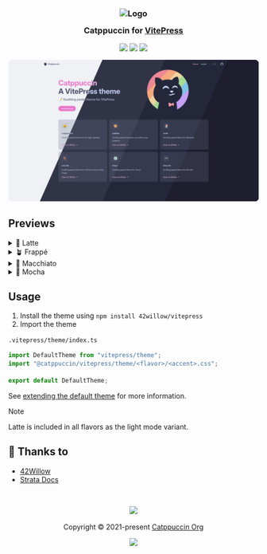 <h3 align="center">
	<img src="https://raw.githubusercontent.com/catppuccin/catppuccin/main/assets/logos/exports/1544x1544_circle.png" width="100" alt="Logo"/><br/>
	<img src="https://raw.githubusercontent.com/catppuccin/catppuccin/main/assets/misc/transparent.png" height="30" width="0px"/>
	Catppuccin for <a href="https://github.com/vuejs/vitepress">VitePress</a>
	<img src="https://raw.githubusercontent.com/catppuccin/catppuccin/main/assets/misc/transparent.png" height="30" width="0px"/>
</h3>

<p align="center">
	<a href="https://github.com/42willow/vitepress/stargazers"><img src="https://img.shields.io/github/stars/42willow/vitepress?colorA=363a4f&colorB=b7bdf8&style=for-the-badge"></a>
	<a href="https://github.com/42willow/vitepress/issues"><img src="https://img.shields.io/github/issues/42willow/vitepress?colorA=363a4f&colorB=f5a97f&style=for-the-badge"></a>
	<a href="https://github.com/42willow/vitepress/contributors"><img src="https://img.shields.io/github/contributors/42willow/vitepress?colorA=363a4f&colorB=a6da95&style=for-the-badge"></a>
</p>

<p align="center">
	<img src="https://raw.githubusercontent.com/42willow/vitepress/main/assets/preview.webp"/>
</p>

## Previews

<details>
<summary>🌻 Latte</summary>
<img src="https://raw.githubusercontent.com/42willow/vitepress/main/assets/latte.webp"/>
</details>
<details>
<summary>🪴 Frappé</summary>
<img src="https://raw.githubusercontent.com/42willow/vitepress/main/assets/frappe.webp"/>
</details>
<details>
<summary>🌺 Macchiato</summary>
<img src="https://raw.githubusercontent.com/42willow/vitepress/main/assets/macchiato.webp"/>
</details>
<details>
<summary>🌿 Mocha</summary>
<img src="https://raw.githubusercontent.com/42willow/vitepress/main/assets/mocha.webp"/>
</details>

## Usage

1. Install the theme using `npm install 42willow/vitepress`
2. Import the theme

`.vitepress/theme/index.ts`

```ts
import DefaultTheme from "vitepress/theme";
import "@catppuccin/vitepress/theme/<flavor>/<accent>.css";

export default DefaultTheme;
```

See [extending the default theme](https://vitepress.dev/guide/extending-default-theme#extending-the-default-theme) for more information.

> [!NOTE]
> Latte is included in all flavors as the light mode variant.

## 💝 Thanks to

- [42Willow](https://github.com/42willow)
- [Strata Docs](https://github.com/StrataWM/strata/blob/5daa4f102a7a03bb73dbe84e43d7ae1cb64d2c54/docs/.vitepress/theme/colors.css)

&nbsp;

<p align="center">
	<img src="https://raw.githubusercontent.com/catppuccin/catppuccin/main/assets/footers/gray0_ctp_on_line.svg?sanitize=true" />
</p>

<p align="center">
	Copyright &copy; 2021-present <a href="https://github.com/catppuccin" target="_blank">Catppuccin Org</a>
</p>

<p align="center">
	<a href="https://github.com/catppuccin/catppuccin/blob/main/LICENSE"><img src="https://img.shields.io/static/v1.svg?style=for-the-badge&label=License&message=MIT&logoColor=d9e0ee&colorA=363a4f&colorB=b7bdf8"/></a>
</p>
